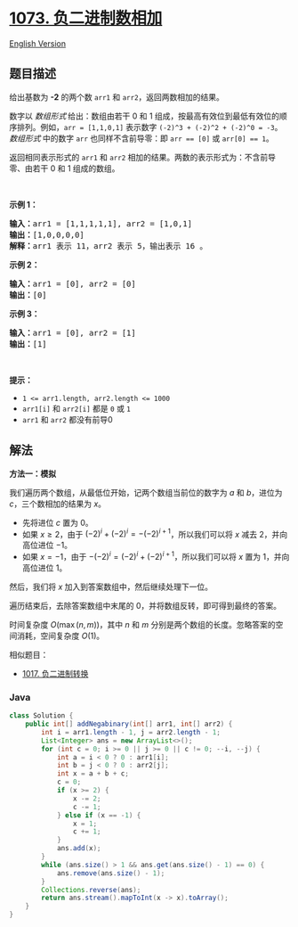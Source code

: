 # [1073. 负二进制数相加](https://leetcode.cn/problems/adding-two-negabinary-numbers)

[English Version](/solution/1000-1099/1073.Adding%20Two%20Negabinary%20Numbers/README_EN.md)

## 题目描述

<p>给出基数为 <strong>-2</strong>&nbsp;的两个数&nbsp;<code>arr1</code> 和&nbsp;<code>arr2</code>，返回两数相加的结果。</p>

<p>数字以&nbsp;<em>数组形式</em><strong>&nbsp;</strong>给出：数组由若干 0 和 1 组成，按最高有效位到最低有效位的顺序排列。例如，<code>arr&nbsp;= [1,1,0,1]</code>&nbsp;表示数字&nbsp;<code>(-2)^3&nbsp;+ (-2)^2 + (-2)^0 = -3</code>。<em>数组形式</em>&nbsp;中的数字 <code>arr</code> 也同样不含前导零：即&nbsp;<code>arr == [0]</code>&nbsp;或&nbsp;<code>arr[0] == 1</code>。</p>

<p>返回相同表示形式的 <code>arr1</code> 和 <code>arr2</code> 相加的结果。两数的表示形式为：不含前导零、由若干 0 和 1 组成的数组。</p>

<p>&nbsp;</p>

<p><strong>示例 1：</strong></p>

<pre>
<strong>输入：</strong>arr1 = [1,1,1,1,1], arr2 = [1,0,1]
<strong>输出：</strong>[1,0,0,0,0]
<strong>解释：</strong>arr1 表示 11，arr2 表示 5，输出表示 16 。
</pre>

<p><meta charset="UTF-8" /></p>

<p><strong>示例 2：</strong></p>

<pre>
<strong>输入：</strong>arr1 = [0], arr2 = [0]
<strong>输出：</strong>[0]
</pre>

<p><strong>示例 3：</strong></p>

<pre>
<strong>输入：</strong>arr1 = [0], arr2 = [1]
<strong>输出：</strong>[1]
</pre>

<p>&nbsp;</p>

<p><strong>提示：</strong></p>
<meta charset="UTF-8" />

<ul>
	<li><code>1 &lt;= arr1.length,&nbsp;arr2.length &lt;= 1000</code></li>
	<li><code>arr1[i]</code>&nbsp;和&nbsp;<code>arr2[i]</code>&nbsp;都是&nbsp;<code>0</code>&nbsp;或&nbsp;<code>1</code></li>
	<li><code>arr1</code>&nbsp;和&nbsp;<code>arr2</code>&nbsp;都没有前导0</li>
</ul>

## 解法

**方法一：模拟**

我们遍历两个数组，从最低位开始，记两个数组当前位的数字为 $a$ 和 $b$，进位为 $c$，三个数相加的结果为 $x$。

-   先将进位 $c$ 置为 $0$。
-   如果 $x \geq 2$，由于 $(-2)^{i} + (-2)^{i} = -(-2)^{i+1}$，所以我们可以将 $x$ 减去 $2$，并向高位进位 $-1$。
-   如果 $x = -1$，由于 $-(-2)^{i} = (-2)^{i} + (-2)^{i+1}$，所以我们可以将 $x$ 置为 $1$，并向高位进位 $1$。

然后，我们将 $x$ 加入到答案数组中，然后继续处理下一位。

遍历结束后，去除答案数组中末尾的 $0$，并将数组反转，即可得到最终的答案。

时间复杂度 $O(\max(n, m))$，其中 $n$ 和 $m$ 分别是两个数组的长度。忽略答案的空间消耗，空间复杂度 $O(1)$。

相似题目：

-   [1017. 负二进制转换](/solution/1000-1099/1017.Convert%20to%20Base%20-2/README.md)

### **Java**

```java
class Solution {
    public int[] addNegabinary(int[] arr1, int[] arr2) {
        int i = arr1.length - 1, j = arr2.length - 1;
        List<Integer> ans = new ArrayList<>();
        for (int c = 0; i >= 0 || j >= 0 || c != 0; --i, --j) {
            int a = i < 0 ? 0 : arr1[i];
            int b = j < 0 ? 0 : arr2[j];
            int x = a + b + c;
            c = 0;
            if (x >= 2) {
                x -= 2;
                c -= 1;
            } else if (x == -1) {
                x = 1;
                c += 1;
            }
            ans.add(x);
        }
        while (ans.size() > 1 && ans.get(ans.size() - 1) == 0) {
            ans.remove(ans.size() - 1);
        }
        Collections.reverse(ans);
        return ans.stream().mapToInt(x -> x).toArray();
    }
}
```
